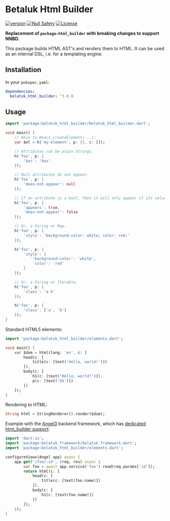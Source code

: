 # Betaluk Html Builder

[![version](https://img.shields.io/badge/pub-v3.0.0-brightgreen)](https://pub.dartlang.org/packages/belatuk_html_builder)
[![Null Safety](https://img.shields.io/badge/null-safety-brightgreen)](https://dart.dev/null-safety)
[![License](https://img.shields.io/github/license/dart-backend/belatuk-common-utilities)](https://github.com/dart-backend/belatuk-common-utilities/packages/html_builder/LICENSE)

**Replacement of `package:html_builder` with breaking changes to support NNBD.**

This package builds HTML AST's and renders them to HTML. It can be used as an internal DSL, i.e. for a templating engine.

## Installation

In your `pubspec.yaml`:

```yaml
dependencies:
  belatuk_html_builder: ^3.0.0
```

## Usage

```dart
import 'package:belatuk_html_builder/belatuk_html_builder.dart';

void main() {
    // Akin to React.createElement(...);
    var $el = h('my-element', p: {}, c: []);

    // Attributes can be plain Strings.
    h('foo', p: {
        'bar': 'baz'
    });

    // Null attributes do not appear.
    h('foo', p: {
        'does-not-appear': null
    });

    // If an attribute is a bool, then it will only appear if its value is true.
    h('foo', p: {
        'appears': true,
        'does-not-appear': false
    });

    // Or, a String or Map.
    h('foo', p: {
        'style': 'background-color: white; color: red;'
    });

    h('foo', p: {
        'style': {
            'background-color': 'white',
            'color': 'red'
        }
    });

    // Or, a String or Iterable.
    h('foo', p: {
        'class': 'a b'
    });

    h('foo', p: {
        'class': ['a', 'b']
    });
}
```

Standard HTML5 elements:

```dart
import 'package:belatuk_html_builder/elements.dart';

void main() {
    var $dom = html(lang: 'en', c: [
        head(c: [
            title(c: [text('Hello, world!')])
        ]),
        body(c: [
            h1(c: [text('Hello, world!')]),
            p(c: [text('Ok')])
        ])
    ]);
}
```

Rendering to HTML:

```dart
String html = StringRenderer().render($dom);
```

Example with the [Angel3](https://pub.dev/packages/angel3_framework) backend framework,
which has [dedicated html_builder support](https://github.com/dukefirehawk/angel/tree/html):

```dart
import 'dart:io';
import 'package:belatuk_framework/belatuk_framework.dart';
import 'package:belatuk_html_builder/elements.dart';

configureViews(Angel app) async {
    app.get('/foo/:id', (req, res) async {
        var foo = await app.service('foo').read(req.params['id']);
        return html(c: [
            head(c: [
                title(c: [text(foo.name)])
            ]),
            body(c: [
                h1(c: [text(foo.name)])
            ])
        ]);
    });
}
```

